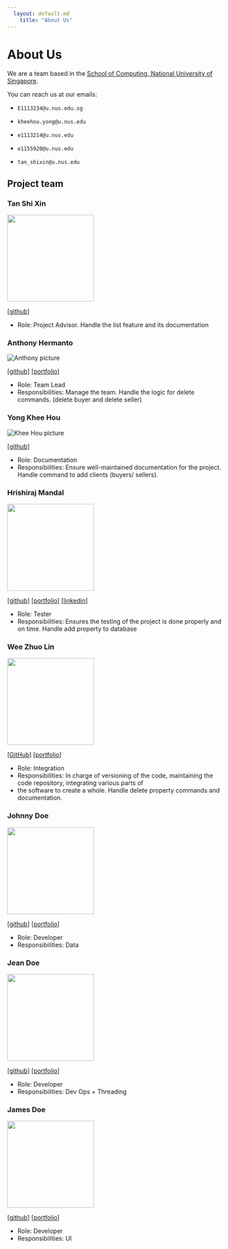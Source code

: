 ```yaml
---
  layout: default.md
    title: "About Us"
---
```


# About Us

We are a team based in the [School of Computing, National University of Singapore](http://www.comp.nus.edu.sg).

You can reach us at our emails: 

- `E1113234@u.nus.edu.sg`

- `kheehou.yong@u.nus.edu`

- `e1113214@u.nus.edu`

- `e1155920@u.nus.edu`

- `tan_shixin@u.nus.edu`

## Project team
### Tan Shi Xin

<img src="images/apollo-tan.png" width="200px">

[[github](http://github.com/apollo-tan)]
* Role: Project Advisor. Handle the list feature and its documentation

### Anthony Hermanto

![Anthony picture](./images/thony-ui.png)

[[github](https://github.com/thony-ui)]
[[portfolio](https://www.anthonyhermanto.com)]

* Role: Team Lead
* Responsibilities: Manage the team. Handle the logic for delete commands. (delete buyer and delete seller)

### Yong Khee Hou

![Khee Hou picture](./images/yongkheehou.png)

[[github](https://github.com/yongkheehou)]

* Role: Documentation
* Responsibilities: Ensure well-maintained documentation for the project. Handle command to add clients (buyers/ sellers).

### Hrishiraj Mandal

<img src="images/virusrwj223.png" width="200px">

[[github](https://github.com/Virusrwj223)]
[[portfolio](https://virusrwj223.github.io/hm)]
[[linkedin](https://www.linkedin.com/in/hrishiraj-mandal)]

* Role: Tester
* Responsibilities: Ensures the testing of the project is done properly and on time. Handle add property to database

### Wee Zhuo Lin

<img src="images/jolwnn.png" width="200px">

[[GitHub](https://github.com/jolwnn)]
[[portfolio](https://jolynn-wee.vercel.app)]

* Role: Integration
* Responsibilities: In charge of versioning of the code, maintaining the code repository, integrating various parts of 
* the software to create a whole. Handle delete property commands and documentation.

### Johnny Doe

<img src="images/johndoe.png" width="200px">

[[github](http://github.com/johndoe)] [[portfolio](team/johndoe.md)]

* Role: Developer
* Responsibilities: Data

### Jean Doe

<img src="images/johndoe.png" width="200px">

[[github](http://github.com/johndoe)]
[[portfolio](team/johndoe.md)]

* Role: Developer
* Responsibilities: Dev Ops + Threading

### James Doe

<img src="images/johndoe.png" width="200px">

[[github](http://github.com/johndoe)]
[[portfolio](team/johndoe.md)]

* Role: Developer
* Responsibilities: UI
